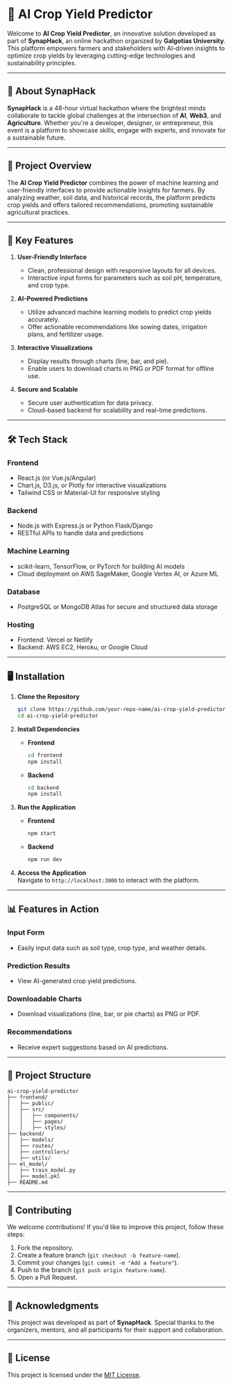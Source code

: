 # 🌾 AI Crop Yield Predictor  

Welcome to **AI Crop Yield Predictor**, an innovative solution developed as part of **SynapHack**, an online hackathon organized by **Galgotias University**. This platform empowers farmers and stakeholders with AI-driven insights to optimize crop yields by leveraging cutting-edge technologies and sustainability principles.  

---

## 🌟 About SynapHack  
**SynapHack** is a 48-hour virtual hackathon where the brightest minds collaborate to tackle global challenges at the intersection of **AI**, **Web3**, and **Agriculture**. Whether you're a developer, designer, or entrepreneur, this event is a platform to showcase skills, engage with experts, and innovate for a sustainable future.  

---

## 🚀 Project Overview  
The **AI Crop Yield Predictor** combines the power of machine learning and user-friendly interfaces to provide actionable insights for farmers. By analyzing weather, soil data, and historical records, the platform predicts crop yields and offers tailored recommendations, promoting sustainable agricultural practices.  

---

## 🌱 Key Features  
1. **User-Friendly Interface**  
   - Clean, professional design with responsive layouts for all devices.  
   - Interactive input forms for parameters such as soil pH, temperature, and crop type.  

2. **AI-Powered Predictions**  
   - Utilize advanced machine learning models to predict crop yields accurately.  
   - Offer actionable recommendations like sowing dates, irrigation plans, and fertilizer usage.  

3. **Interactive Visualizations**  
   - Display results through charts (line, bar, and pie).  
   - Enable users to download charts in PNG or PDF format for offline use.  

4. **Secure and Scalable**  
   - Secure user authentication for data privacy.  
   - Cloud-based backend for scalability and real-time predictions.  

---

## 🛠️ Tech Stack  

### **Frontend**  
- React.js (or Vue.js/Angular)  
- Chart.js, D3.js, or Plotly for interactive visualizations  
- Tailwind CSS or Material-UI for responsive styling  

### **Backend**  
- Node.js with Express.js or Python Flask/Django  
- RESTful APIs to handle data and predictions  

### **Machine Learning**  
- scikit-learn, TensorFlow, or PyTorch for building AI models  
- Cloud deployment on AWS SageMaker, Google Vertex AI, or Azure ML  

### **Database**  
- PostgreSQL or MongoDB Atlas for secure and structured data storage  

### **Hosting**  
- Frontend: Vercel or Netlify  
- Backend: AWS EC2, Heroku, or Google Cloud  

---

## 🖥️ Installation  

1. **Clone the Repository**  
   ```bash  
   git clone https://github.com/your-repo-name/ai-crop-yield-predictor.git  
   cd ai-crop-yield-predictor  
   ```  

2. **Install Dependencies**  
   - **Frontend**  
     ```bash  
     cd frontend  
     npm install  
     ```  

   - **Backend**  
     ```bash  
     cd backend  
     npm install  
     ```  

3. **Run the Application**  
   - **Frontend**  
     ```bash  
     npm start  
     ```  
   - **Backend**  
     ```bash  
     npm run dev  
     ```  

4. **Access the Application**  
   Navigate to `http://localhost:3000` to interact with the platform.  

---

## 📊 Features in Action  

### Input Form  
- Easily input data such as soil type, crop type, and weather details.  

### Prediction Results  
- View AI-generated crop yield predictions.  

### Downloadable Charts  
- Download visualizations (line, bar, or pie charts) as PNG or PDF.  

### Recommendations  
- Receive expert suggestions based on AI predictions.  

---

## 📂 Project Structure  
```
ai-crop-yield-predictor  
├── frontend/  
│   ├── public/  
│   ├── src/  
│   │   ├── components/  
│   │   ├── pages/  
│   │   ├── styles/  
├── backend/  
│   ├── models/  
│   ├── routes/  
│   ├── controllers/  
│   ├── utils/  
├── ml_model/  
│   ├── train_model.py  
│   ├── model.pkl  
├── README.md  
```  

---

## 🤝 Contributing  
We welcome contributions! If you'd like to improve this project, follow these steps:  

1. Fork the repository.  
2. Create a feature branch (`git checkout -b feature-name`).  
3. Commit your changes (`git commit -m "Add a feature"`).  
4. Push to the branch (`git push origin feature-name`).  
5. Open a Pull Request.  

---

## 🎉 Acknowledgments  
This project was developed as part of **SynapHack**. Special thanks to the organizers, mentors, and all participants for their support and collaboration.  

---

## 📜 License  
This project is licensed under the [MIT License](LICENSE).  
